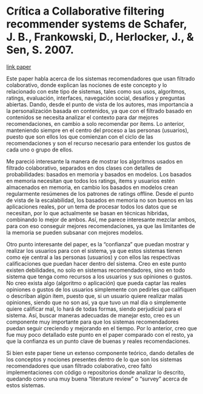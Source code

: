 # Crítica a Collaborative filtering recommender systems de Schafer, J. B., Frankowski, D., Herlocker, J., & Sen, S. 2007.

[link paper](https://citeseerx.ist.psu.edu/viewdoc/download?doi=10.1.1.130.4520&rep=rep1&type=pdf)

Este paper habla acerca de los sistemas recomendadores que usan filtrado colaborativo, donde explican las nociones de este concepto y lo relacionado con este tipo de sistemas, tales como sus usos, algoritmos, ratings, evaluación, interfaces, navegación social, desafíos y preguntas abiertas. Dando, desde el punto de vista de los autores, mas importancia a la personalización basada en contenidos, ya que con el filtrado basado en contenidos se necesita analizar el contexto para dar mejores recomendaciones, en cambio a solo recomendar por ítems. Lo anterior, manteniendo siempre en el centro del proceso a las personas (usuarios), puesto que son ellos los que comienzan con el ciclo de las recomendaciones y son el recurso necesario para entender los gustos de cada uno o grupo de ellos.

Me pareció interesante la manera de mostrar los algoritmos usados en filtrado colaborativo, separados en dos clases con detalles de probabilidades: basados en memoria y basados en modelos. Los basados en memoria necesitan que todos los ratings, ítems y usuarios estén almacenados en memoria, en cambio los basados en modelos crean regularmente resúmenes de los patrones de ratings offline. Desde el punto de vista de la escalabilidad, los basados en memoria no son buenos en las aplicaciones reales, por un tema de procesar todos los datos que se necesitan, por lo que actualmente se basan en técnicas hibridas, combinando lo mejor de ambos. Así, me parece interesante mezclar ambos, para con eso conseguir mejores recomendaciones, ya que las limitantes de la memoria se pueden subsanar con mejores modelos.

Otro punto interesante del paper, es la “confianza” que puedan mostrar y realizar los usuarios para con el sistema, ya que estos sistemas tienen como eje central a las personas (usuarios) y con ellos las respectivas calificaciones que puedan hacer dentro del sistema. Creo en este punto existen debilidades, no solo en sistemas recomendadores, sino en todo sistema que tenga como recursos a los usuarios y sus opiniones o gustos. No creo exista algo (algoritmo o aplicación) que pueda captar las reales opiniones o gustos de los usuarios simplemente con pedirles que califiquen o describan algún ítem, puesto que, si un usuario quiere realizar malas opiniones, siendo que no son así, ya que tuvo un mal día o simplemente quiere calificar mal, lo hará de todas formas, siendo perjudicial para el sistema. Así, buscar maneras adecuadas de manejar esto, creo es un componente muy importante para que los sistemas recomendadores puedan seguir creciendo y mejorando en el tiempo. Por lo anterior, creo que fue muy poco detallado este punto en el paper comparado con el resto, ya que la confianza es un punto clave de buenas y reales recomendaciones.

Si bien este paper tiene un extenso componente teórico, dando detalles de los conceptos y nociones presentes dentro de lo que son los sistemas recomendadores que usan filtrado colaborativo, creo faltó implementaciones con código o repositorios donde analizar lo descrito, quedando como una muy buena “literature review” o “survey” acerca de estos sistemas.




